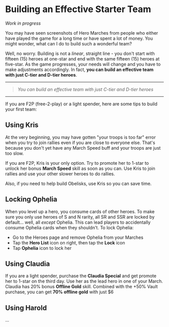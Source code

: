 # Building an Effective Starter Team

*Work in progress*

You may have seen screenshots of Hero Marches from people who either
have played the game for a long time or have spent a lot of money. You might
wonder, what can I do to build such a wonderful team?

Well, no worry. Building is not a *linear*, straight line - you don't start
with fifteen (15) heroes at one-star and end with the same fifteen (15) heroes
at five-star. As the game progresses, your needs will change and you have to
make adjustments accordingly. In fact,
__you can build an effective team with just C-tier and D-tier heroes__.

---

> *You can build an effective team with just C-tier and D-tier heroes*

---

If you are F2P (free-2-play) or a light spender, here are some tips to build
your first team:

## Using Kris

At the very beginning, you may have gotten "your troops is too far" error
when you try to join rallies even if you are close to everyone else.
That's because you don't yet have any March Speed buff and your troops are
just too slow.

If you are F2P, Kris is your only option. Try to promote her to 1-star
to unlock her bonus **March Speed** skill as soon as you can. Use Kris
to join rallies and use your other slower heroes to do rallies.

Also, if you need to help build Obelisks, use Kris so you can save time.

## Locking Ophelia

When you level up a hero, you consume cards of other heroes. To make sure
you only use heroes of S and N rarity, all SR and SSR are locked by default...
well, all *except* Ophelia. This can lead players to accidentally consume
Ophelia cards when they shouldn't. To lock Ophelia:

- Go to the Heroes page and remove Ophelia from your Marches
- Tap the __Hero List__ icon on right, then tap the __Lock__ icon
- Tap __Ophelia__ icon to lock her

## Using Claudia

If you are a light spender, purchase the __Claudia Special__ and get
promote her to 1-star on the third day. Use her as the lead hero in
one of your March. Claudia has 20% bonus **Offline Gold** skill.
Combined with the +50% Vault purchase, you can get **70% offline gold**
with just $6

## Using Harold

...
